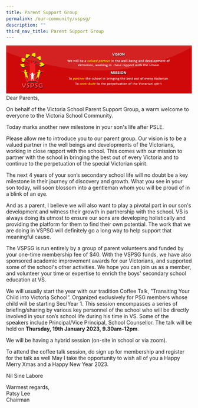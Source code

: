 ```yaml
---
title: Parent Support Group
permalink: /our-community/vspsg/
description: ""
third_nav_title: Parent Support Group
---
```

![](/images/PSG-Home-Page-Header.gif)
Dear Parents,

On behalf of the Victoria School Parent Support Group, a warm welcome to everyone to the Victoria School Community.

Today marks another new milestone in your son's life after PSLE.

Please allow me to introduce you to our parent group. Our vision is to be a valued partner in the well beings and developments of the Victorians, working in close rapport with the school. This comes with our mission to partner with the school in bringing the best out of every Victoria and to continue to the perpetuation of the special Victorian spirit.

The next 4 years of your son’s secondary school life will no doubt be a key milestone in their journey of discovery and growth. What you see in your son today, will soon blossom into a gentleman whom you will be proud of in a blink of an eye.

And as a parent, I believe we will also want to play a pivotal part in our son's development and witness their growth in partnership with the school. VS is always doing its utmost to ensure our sons are developing holistically and providing the platform for them to find their own potential. The work that we are doing in VSPSG will definitely go a long way to help support that meaningful cause.

The VSPSG is run entirely by a group of parent volunteers and funded by your one-time membership fee of $40. With the VSPSG funds, we have also sponsored academic improvement awards for our Victorians, and supported some of the school's other activities. We hope you can join us as a member, and volunteer your time or expertise to enrich the boys' secondary school education at VS.

We will usually start the year with our tradition Coffee Talk, "Transiting Your Child into Victoria School”. Organized exclusively for PSG members whose child will be starting Sec/Year 1. This session encompasses a series of briefing/sharing by various key personnel of the school who will be directly involved in your son’s school life during his time in VS. Some of the speakers include Principal/Vice Principal, School Counsellor. The talk will be held on **Thursday, 19th January 2023, 9.30am-12pm**.

We will be having a hybrid session (on-site in school or via zoom).

To attend the coffee talk session, do sign up for membership and register for the talk as well May I take the opportunity to wish all of you a Happy Merry Xmas and a Happy New Year 2023.

Nil Sine Labore

Warmest regards,  
Patsy Lee  
Chairman